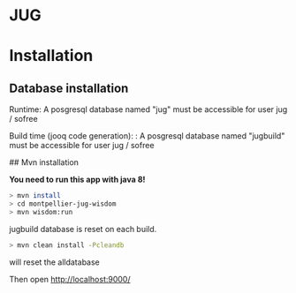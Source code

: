 # JUG

# Installation

## Database installation

Runtime: A posgresql database named "jug" must be accessible for user jug / sofree

Build time (jooq code generation): : A posgresql database named "jugbuild" must be accessible for user jug / sofree

## Mvn installation

**You need to run this app with java 8!**

```bash
> mvn install
> cd montpellier-jug-wisdom
> mvn wisdom:run
```

jugbuild database is reset on each build.

```bash
> mvn clean install -Pcleandb
```

will reset the alldatabase

Then open [http://localhost:9000/](http://localhost:9000/)


